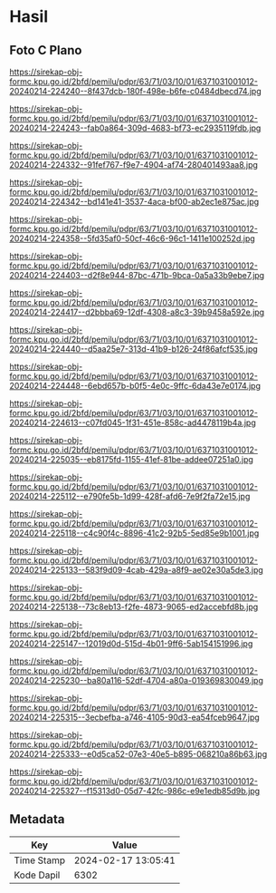 # Hasil

## Foto C Plano

https://sirekap-obj-formc.kpu.go.id/2bfd/pemilu/pdpr/63/71/03/10/01/6371031001012-20240214-224240--8f437dcb-180f-498e-b6fe-c0484dbecd74.jpg

https://sirekap-obj-formc.kpu.go.id/2bfd/pemilu/pdpr/63/71/03/10/01/6371031001012-20240214-224243--fab0a864-309d-4683-bf73-ec2935119fdb.jpg

https://sirekap-obj-formc.kpu.go.id/2bfd/pemilu/pdpr/63/71/03/10/01/6371031001012-20240214-224332--91fef767-f9e7-4904-af74-280401493aa8.jpg

https://sirekap-obj-formc.kpu.go.id/2bfd/pemilu/pdpr/63/71/03/10/01/6371031001012-20240214-224342--bd141e41-3537-4aca-bf00-ab2ec1e875ac.jpg

https://sirekap-obj-formc.kpu.go.id/2bfd/pemilu/pdpr/63/71/03/10/01/6371031001012-20240214-224358--5fd35af0-50cf-46c6-96c1-1411e100252d.jpg

https://sirekap-obj-formc.kpu.go.id/2bfd/pemilu/pdpr/63/71/03/10/01/6371031001012-20240214-224403--d2f8e944-87bc-471b-9bca-0a5a33b9ebe7.jpg

https://sirekap-obj-formc.kpu.go.id/2bfd/pemilu/pdpr/63/71/03/10/01/6371031001012-20240214-224417--d2bbba69-12df-4308-a8c3-39b9458a592e.jpg

https://sirekap-obj-formc.kpu.go.id/2bfd/pemilu/pdpr/63/71/03/10/01/6371031001012-20240214-224440--d5aa25e7-313d-41b9-b126-24f86afcf535.jpg

https://sirekap-obj-formc.kpu.go.id/2bfd/pemilu/pdpr/63/71/03/10/01/6371031001012-20240214-224448--6ebd657b-b0f5-4e0c-9ffc-6da43e7e0174.jpg

https://sirekap-obj-formc.kpu.go.id/2bfd/pemilu/pdpr/63/71/03/10/01/6371031001012-20240214-224613--c07fd045-1f31-451e-858c-ad4478119b4a.jpg

https://sirekap-obj-formc.kpu.go.id/2bfd/pemilu/pdpr/63/71/03/10/01/6371031001012-20240214-225035--eb8175fd-1155-41ef-81be-addee07251a0.jpg

https://sirekap-obj-formc.kpu.go.id/2bfd/pemilu/pdpr/63/71/03/10/01/6371031001012-20240214-225112--e790fe5b-1d99-428f-afd6-7e9f2fa72e15.jpg

https://sirekap-obj-formc.kpu.go.id/2bfd/pemilu/pdpr/63/71/03/10/01/6371031001012-20240214-225118--c4c90f4c-8896-41c2-92b5-5ed85e9b1001.jpg

https://sirekap-obj-formc.kpu.go.id/2bfd/pemilu/pdpr/63/71/03/10/01/6371031001012-20240214-225133--583f9d09-4cab-429a-a8f9-ae02e30a5de3.jpg

https://sirekap-obj-formc.kpu.go.id/2bfd/pemilu/pdpr/63/71/03/10/01/6371031001012-20240214-225138--73c8eb13-f2fe-4873-9065-ed2accebfd8b.jpg

https://sirekap-obj-formc.kpu.go.id/2bfd/pemilu/pdpr/63/71/03/10/01/6371031001012-20240214-225147--12019d0d-515d-4b01-9ff6-5ab154151996.jpg

https://sirekap-obj-formc.kpu.go.id/2bfd/pemilu/pdpr/63/71/03/10/01/6371031001012-20240214-225230--ba80a116-52df-4704-a80a-019369830049.jpg

https://sirekap-obj-formc.kpu.go.id/2bfd/pemilu/pdpr/63/71/03/10/01/6371031001012-20240214-225315--3ecbefba-a746-4105-90d3-ea54fceb9647.jpg

https://sirekap-obj-formc.kpu.go.id/2bfd/pemilu/pdpr/63/71/03/10/01/6371031001012-20240214-225333--e0d5ca52-07e3-40e5-b895-068210a86b63.jpg

https://sirekap-obj-formc.kpu.go.id/2bfd/pemilu/pdpr/63/71/03/10/01/6371031001012-20240214-225327--f15313d0-05d7-42fc-986c-e9e1edb85d9b.jpg


## Metadata

| Key        | Value               |
| ---------- | ------------------- |
| Time Stamp | 2024-02-17 13:05:41 |
| Kode Dapil | 6302                |



